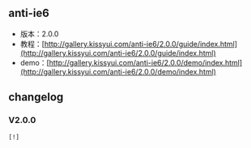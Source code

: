 ## anti-ie6

* 版本：2.0.0
* 教程：[http://gallery.kissyui.com/anti-ie6/2.0.0/guide/index.html](http://gallery.kissyui.com/anti-ie6/2.0.0/guide/index.html)
* demo：[http://gallery.kissyui.com/anti-ie6/2.0.0/demo/index.html](http://gallery.kissyui.com/anti-ie6/2.0.0/demo/index.html)

## changelog

### V2.0.0

    [!]


